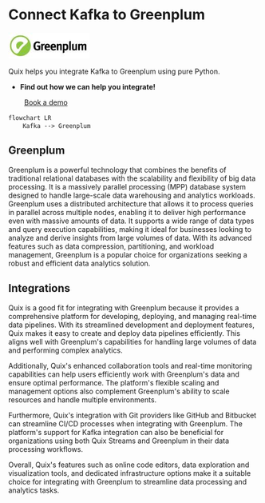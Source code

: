# Connect Kafka to Greenplum

![](./images/logo_1.jpg)

Quix helps you integrate Kafka to Greenplum using pure Python.

<div class="grid cards blog-grid-card" markdown>

- __Find out how we can help you integrate!__

    <a class="md-button md-button--primary" href="https://share.hsforms.com/1iW0TmZzKQMChk0lxd_tGiw4yjw2?__hstc=175542013.2303933fbd746c0ac86d9ccbe9bc9100.1728383268831.1729603416735.1729620918855.31&__hssc=175542013.1.1729620918855&__hsfp=2132701734" target="_blank" style="margin:.5rem;">Book a demo</a>

</div>

```mermaid
flowchart LR
    Kafka --> Greenplum
```

## Greenplum

Greenplum is a powerful technology that combines the benefits of traditional relational databases with the scalability and flexibility of big data processing. It is a massively parallel processing (MPP) database system designed to handle large-scale data warehousing and analytics workloads. Greenplum uses a distributed architecture that allows it to process queries in parallel across multiple nodes, enabling it to deliver high performance even with massive amounts of data. It supports a wide range of data types and query execution capabilities, making it ideal for businesses looking to analyze and derive insights from large volumes of data. With its advanced features such as data compression, partitioning, and workload management, Greenplum is a popular choice for organizations seeking a robust and efficient data analytics solution.

## Integrations

Quix is a good fit for integrating with Greenplum because it provides a comprehensive platform for developing, deploying, and managing real-time data pipelines. With its streamlined development and deployment features, Quix makes it easy to create and deploy data pipelines efficiently. This aligns well with Greenplum's capabilities for handling large volumes of data and performing complex analytics.

Additionally, Quix's enhanced collaboration tools and real-time monitoring capabilities can help users efficiently work with Greenplum's data and ensure optimal performance. The platform's flexible scaling and management options also complement Greenplum's ability to scale resources and handle multiple environments.

Furthermore, Quix's integration with Git providers like GitHub and Bitbucket can streamline CI/CD processes when integrating with Greenplum. The platform's support for Kafka integration can also be beneficial for organizations using both Quix Streams and Greenplum in their data processing workflows.

Overall, Quix's features such as online code editors, data exploration and visualization tools, and dedicated infrastructure options make it a suitable choice for integrating with Greenplum to streamline data processing and analytics tasks.

